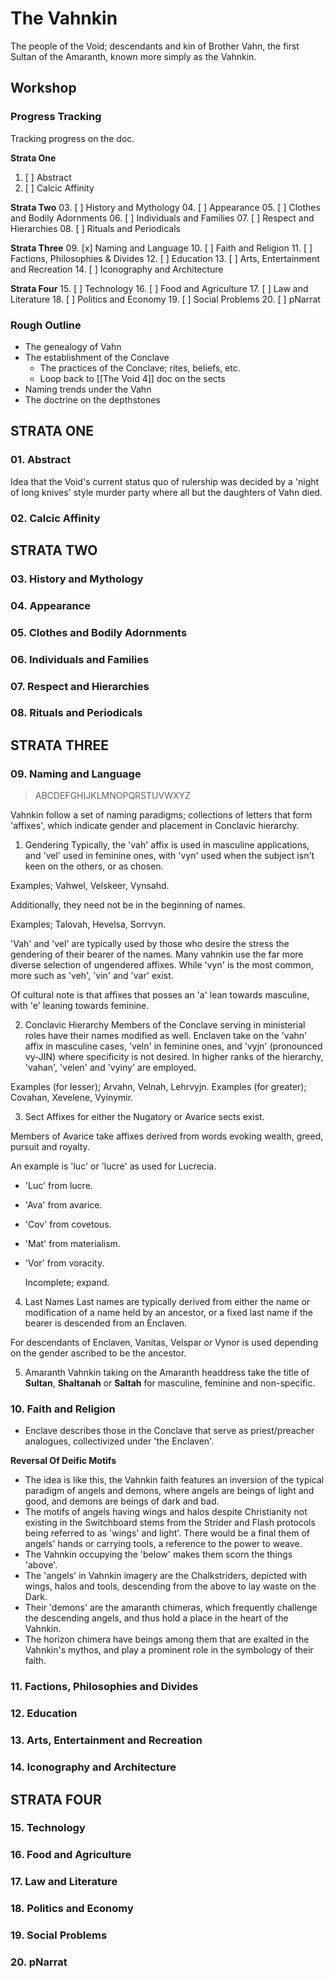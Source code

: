 # The Vahnkin
The people of the Void; descendants and kin of Brother Vahn, the first Sultan of the Amaranth, known more simply as the Vahnkin. 

## Workshop
### Progress Tracking
Tracking progress on the doc.

**Strata One**
01. [ ] Abstract
02. [ ] Calcic Affinity

**Strata Two**
03. [ ] History and Mythology
04. [ ] Appearance
05. [ ] Clothes and Bodily Adornments
06. [ ] Individuals and Families
07. [ ] Respect and Hierarchies
08. [ ] Rituals and Periodicals

**Strata Three**
09. [x] Naming and Language
10. [ ] Faith and Religion
11. [ ] Factions, Philosophies & Divides
12. [ ] Education
13. [ ] Arts, Entertainment and Recreation
14. [ ] Iconography and Architecture

**Strata Four**
15. [ ] Technology
16. [ ] Food and Agriculture
17. [ ] Law and Literature
18. [ ] Politics and Economy
19. [ ] Social Problems
20. [ ] pNarrat


### Rough Outline
- The genealogy of Vahn
- The establishment of the Conclave
	- The practices of the Conclave; rites, beliefs, etc.
	- Loop back to [[The Void 4]] doc on the sects
- Naming trends under the Vahn
- The doctrine on the depthstones

## STRATA ONE
### 01. Abstract
Idea that the Void's current status quo of rulership was decided by a 'night of long knives' style murder party where all but the daughters of Vahn died.

### 02. Calcic Affinity

## STRATA TWO
### 03. History and Mythology
### 04. Appearance
### 05. Clothes and Bodily Adornments
### 06. Individuals and Families
### 07. Respect and Hierarchies
### 08. Rituals and Periodicals

## STRATA THREE
### 09. Naming and Language
> ABCDEFGHIJKLMNOPQRSTUVWXYZ

Vahnkin follow a set of naming paradigms; collections of letters that form 'affixes', which indicate gender and placement in Conclavic hierarchy. 

1. Gendering
Typically, the 'vah' affix is used in masculine applications, and 'vel' used in feminine ones, with 'vyn' used when the subject isn't keen on the others, or as chosen. 

Examples; Vahwel, Velskeer, Vynsahd.

Additionally, they need not be in the beginning of names.

Examples; Talovah, Hevelsa, Sorrvyn.

'Vah' and 'vel' are typically used by those who desire the stress the gendering of their bearer of the names. Many vahnkin use the far more diverse selection of ungendered affixes. While 'vyn' is the most common, more such as 'veh', 'vin' and 'var' exist. 

Of cultural note is that affixes that posses an 'a' lean towards masculine, with 'e' leaning towards feminine. 

2. Conclavic Hierarchy
Members of the Conclave serving in ministerial roles have their names modified as well. Enclaven take on the 'vahn' affix in masculine cases, 'veln' in feminine ones, and 'vyjn' (pronounced vy-JIN) where specificity is not desired. In higher ranks of the hierarchy, 'vahan', 'velen' and 'vyiny' are employed.

Examples (for lesser); Arvahn, Velnah, Lehrvyjn.
Examples (for greater); Covahan, Xevelene, Vyinymir.

3. Sect
Affixes for either the Nugatory or Avarice sects exist. 

Members of Avarice take affixes derived from words evoking wealth, greed, pursuit and royalty.

An example is 'luc' or 'lucre' as used for Lucrecia.
- 'Luc' from lucre.
- 'Ava' from avarice.
- 'Cov' from covetous.
- 'Mat' from materialism.
- 'Vor' from voracity.

	Incomplete; expand.

4. Last Names
Last names are typically derived from either the name or modification of a name held by an ancestor, or a fixed last name if the bearer is descended from an Enclaven.

For descendants of Enclaven, Vanitas, Velspar or Vynor is used depending on the gender ascribed to be the ancestor. 

5. Amaranth
Vahnkin taking on the Amaranth headdress take the title of **Sultan**, **Shaltanah** or **Saltah** for masculine, feminine and non-specific.   


### 10. Faith and Religion
- Enclave describes those in the Conclave that serve as priest/preacher analogues, collectivized under 'the Enclaven'. 

**Reversal Of Deific Motifs**
- The idea is like this, the Vahnkin faith features an inversion of the typical paradigm of angels and demons, where angels are beings of light and good, and demons are beings of dark and bad.
- The motifs of angels having wings and halos despite Christianity not existing in the Switchboard stems from the Strider and Flash protocols being referred to as 'wings' and light'. There would be a final them of angels' hands or carrying tools, a reference to the power to weave.
- The Vahnkin occupying the 'below' makes them scorn the things 'above'.
- The 'angels' in Vahnkin imagery are the Chalkstriders, depicted with wings, halos and tools, descending from the above to lay waste on the Dark.
- Their 'demons' are the amaranth chimeras, which frequently challenge the descending angels, and thus hold a place in the heart of the Vahnkin.
- The horizon chimera have beings among them that are exalted in the Vahnkin's mythos, and play a prominent role in the symbology of their faith.

### 11. Factions, Philosophies and Divides
### 12. Education
### 13. Arts, Entertainment and Recreation
### 14. Iconography and Architecture

## STRATA FOUR
### 15. Technology
### 16. Food and Agriculture
### 17. Law and Literature
### 18. Politics and Economy
### 19. Social Problems
### 20. pNarrat

